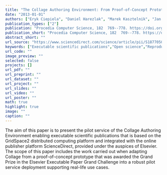 ```yaml
---
title: "The Collage Authoring Environment: From Proof-of-Concept Prototype to Pilot Service"
date: "2013-01-01"
authors: ["Eryk Ciepiela", "Daniel Harezlak", "Marek Kasztelnik", "Jan Meizner", "Grzegorz Dyk", "Piotr Nowakowski", "Marian Bubak"]
publication_types: ["2"]
publication: "Procedia Computer Science, 182  769--778. https://doi.org/10.1016/j.procs.2013.05.241"
publication_short: "Procedia Computer Science, 182  769--778. https://doi.org/10.1016/j.procs.2013.05.241"
abstract_short: ""
url_source: "https://www.sciencedirect.com/science/article/pii/S1877050913003840"
keywords: ["Executable scientific publications","Open science","Reproducible science","Scientific publishing"]
url_code: ""
image_preview: ""
selected: false
projects: []
url_pdf: ""
url_preprint: ""
url_dataset: ""
url_project: ""
url_slides: ""
url_video: ""
url_poster: ""
math: true
highlight: true
image: ""
caption: ""
---
```

The aim of this paper is to present the pilot service of the Collage Authoring Environment enabling executable scientific publications that is based on the GridSpace2 distributed computing platform and integrated with the online publisher platform ScienceDirect, provided under the auspices of Elsevier. The scope of this paper includes the work carried out when adapting Collage from a proof-of-concept prototype that was awarded the Grand Prize in the Elsevier Executable Paper Grand Challenge into a robust pilot service deployment supporting real-life use cases.
